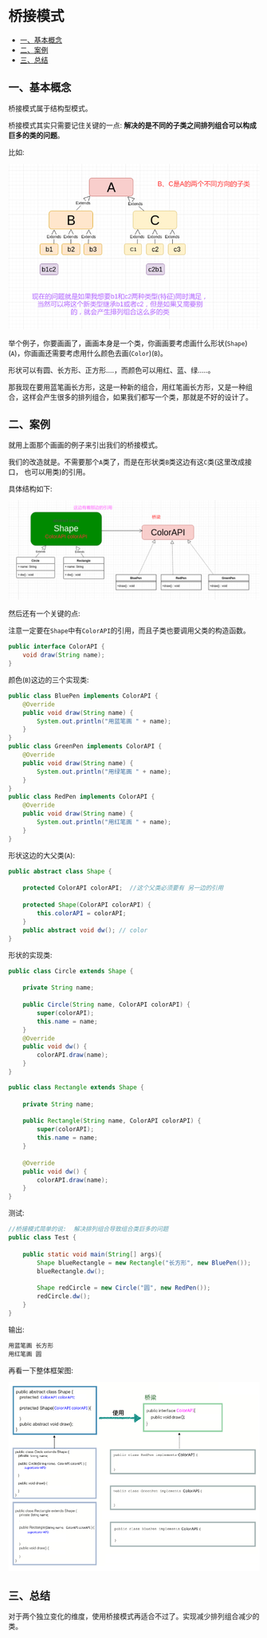 # 桥接模式

* [一、基本概念](#一基本概念)
* [二、案例](#二、案例)
* [三、总结](#三总结)

## 一、基本概念

桥接模式属于结构型模式。

桥接模式其实只需要记住关键的一点: **解决的是不同的子类之间排列组合可以构成巨多的类的问题**。

比如:

![13_brige_01.png](images/13_brige_01.png)

举个例子，你要画画了，画画本身是一个类，你画画要考虑画什么形状(`Shape`) (`A`)，你画画还需要考虑用什么颜色去画(`Color`)(`B`)。

形状可以有圆、长方形、正方形....，而颜色可以用红、蓝、绿.....。

那我现在要用蓝笔画长方形，这是一种新的组合，用红笔画长方形，又是一种组合，这样会产生很多的排列组合，如果我们都写一个类，那就是不好的设计了。

## 二、案例

就用上面那个画画的例子来引出我们的桥接模式。

我们的改造就是。不需要那个`A`类了，而是在形状类`B`类这边有这`C`类(这里改成接口， 也可以用类)的引用。

具体结构如下:

![13_bridge_02.png](images/13_bridge_02.png)

然后还有一个关键的点:

注意一定要在`Shape`中有`ColorAPI`的引用，而且子类也要调用父类的构造函数。

```java
public interface ColorAPI {
    void draw(String name);
}
```

颜色(`B`)这边的三个实现类:	

```java
public class BluePen implements ColorAPI {
    @Override
    public void draw(String name) {
        System.out.println("用蓝笔画 " + name);
    }
}
public class GreenPen implements ColorAPI {
    @Override
    public void draw(String name) {
        System.out.println("用绿笔画 " + name);
    }
}
public class RedPen implements ColorAPI {
    @Override
    public void draw(String name) {
        System.out.println("用红笔画 " + name);
    }
}
```

形状这边的大父类(`A`):

```java
public abstract class Shape {

    protected ColorAPI colorAPI;  //这个父类必须要有 另一边的引用

    protected Shape(ColorAPI colorAPI) {
        this.colorAPI = colorAPI;
    }
    public abstract void dw(); // color
}
```

形状的实现类:

```java
public class Circle extends Shape {

    private String name;

    public Circle(String name, ColorAPI colorAPI) {
        super(colorAPI);
        this.name = name;
    }
    @Override
    public void dw() {
        colorAPI.draw(name);
    }
}
```

```java
public class Rectangle extends Shape {

    private String name;

    public Rectangle(String name, ColorAPI colorAPI) {
        super(colorAPI);
        this.name = name;
    }

    @Override
    public void dw() {
        colorAPI.draw(name);
    }
}
```

测试:

```java
//桥接模式简单的说:  解决排列组合导致组合类巨多的问题
public class Test {

    public static void main(String[] args){
        Shape blueRectangle = new Rectangle("长方形", new BluePen());
        blueRectangle.dw();

        Shape redCircle = new Circle("圆", new RedPen());
        redCircle.dw();
    }
}
```

输出:

```java
用蓝笔画 长方形
用红笔画 圆
```

再看一下整体框架图:

![13_bridge_03.png](images/13_bridge_03.png)

## 三、总结

对于两个独立变化的维度，使用桥接模式再适合不过了。实现减少排列组合减少的类。